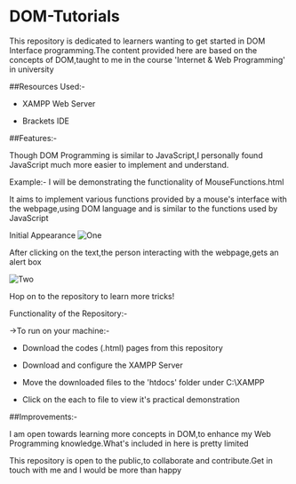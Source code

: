# DOM-Tutorials

This repository is dedicated to learners wanting to get started in DOM Interface programming.The content provided here are based on the concepts of DOM,taught to me in the course 'Internet & Web Programming' in university

##Resources Used:-

- XAMPP Web Server

- Brackets IDE

##Features:-

Though DOM Programming is similar to JavaScript,I personally found JavaScript much more easier to implement and understand.

Example:-
I will be demonstrating the functionality of MouseFunctions.html 

It aims to implement various functions provided by a mouse's interface with the webpage,using DOM language and is similar to the functions used by JavaScript

Initial Appearance
![One](https://user-images.githubusercontent.com/77625109/121888605-d24aa480-cd35-11eb-9749-878529c054e5.png)

After clicking on the text,the person interacting with the webpage,gets an alert box

![Two](https://user-images.githubusercontent.com/77625109/121889518-f5298880-cd36-11eb-94e0-193619b7cbfa.png)

Hop on to the repository to learn more tricks!

Functionality of the Repository:-

->To run on your machine:-

- Download the codes (.html) pages from this repository

- Download and configure the XAMPP Server

- Move the downloaded files to the 'htdocs' folder under C:\XAMPP

- Click on the each to file to view it's practical demonstration


##Improvements:-

I am open towards learning more concepts in DOM,to enhance my Web Programming knowledge.What's included in here is pretty limited

This repository is open to the public,to collaborate and contribute.Get in touch with me and I would be more than happy 





